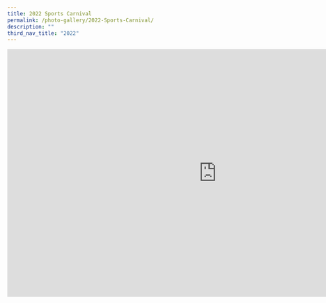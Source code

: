 ```yaml
---
title: 2022 Sports Carnival
permalink: /photo-gallery/2022-Sports-Carnival/
description: ""
third_nav_title: "2022"
---
```


<iframe allowfullscreen="true" height="569" width="960" frameborder="0" src="https://docs.google.com/presentation/d/e/2PACX-1vS2XI8yTTopntb92ykFVghHuZ4JBzdBVLpf7nJGADAf8eAbNX8epegMmTKJD-VK1ZFCUF2hspktMsS8/embed?start=true&amp;loop=true&amp;delayms=5000"></iframe>